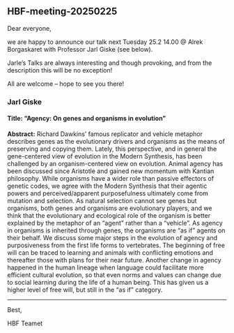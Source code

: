 ## HBF-meeting-20250225

Dear everyone, 

we are happy to announce our talk next Tuesday 25.2 14.00 @ Alrek Borgaskaret with Professor Jarl Giske (see below). 

Jarle’s Talks are always interesting and though provoking, and from the description this will be no exception! 

All are welcome – hope to see you there!
 
### Jarl Giske 


#### Title: “Agency: On genes and organisms in evolution” <br>
**Abstract:** Richard Dawkins’ famous replicator and vehicle metaphor describes genes as the evolutionary drivers and organisms as the means of preserving and copying them. Lately, this perspective, and in general the gene-centered view of evolution in the Modern Synthesis, has been challenged by an organism-centered view on evolution. Animal agency has been discussed since Aristotle and gained new momentum with Kantian philosophy. While organisms have a wider role than passive effectors of genetic codes, we agree with the Modern Synthesis that their agentic powers and perceived/apparent purposefulness ultimately come from mutation and selection. As natural selection cannot see genes but organisms, both genes and organisms are evolutionary players, and we think that the evolutionary and ecological role of the organism is better explained by the metaphor of an “agent” rather than a “vehicle”. As agency in organisms is inherited through genes, the organisms are “as if” agents on their behalf. We discuss some major steps in the evolution of agency and purposiveness from the first life forms to vertebrates. The beginning of free will can be traced to learning and animals with conflicting emotions and thereafter those with plans for their near future. Another change in agency happened in the human lineage when language could facilitate more efficient cultural evolution, so that even norms and values can change due to social learning during the life of a human being. This has given us a higher level of free will, but still in the “as if” category.


-------

Best,

HBF Teamet